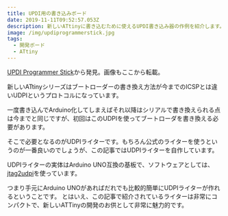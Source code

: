 ```yaml
---
title: UPDI用の書き込みボード
date: 2019-11-11T09:52:57.053Z
description: 新しいATtinyに書き込むために使えるUPDI書き込み器の作例を紹介します。
image: /img/updiprogrammerstick.jpg
tags:
  - 開発ボード
  - ATtiny
---
```

[UPDI Programmer Stick](http://www.technoblogy.com/show?2OJT)から発見。画像もここから転載。

新しいATtinyシリーズはブートローダーの書き換え方法が今までのICSPとは違いUDPIというプロトコルになっています。

一度書き込んでArduino化してしまえばそれ以降はシリアルで書き換えられる点は今までと同じですが、初回はこのUDPIを使ってブートローダを書き換える必要があります。

そこで必要となるのがUDPIライターです。もちろん公式のライターを使うというのが一番良いのでしょうが、この記事ではUDPIライターを自作しています。

UDPIライターの実体はArduino UNO互換の基板で、ソフトウェアとしては、[jtag2udpi](https://github.com/SpenceKonde/jtag2updi)を使っています。

つまり手元にArduino UNOがあればだれでも比較的簡単にUDPIライターが作れるということです。
とはいえ、この記事で紹介されているライターは非常にコンパクトで、新しいATTinyの開発のお供として非常に魅力的です。
